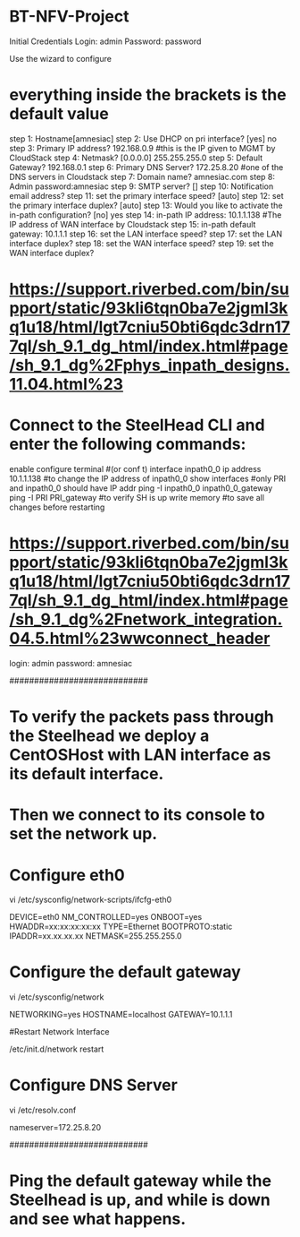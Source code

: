 # BT-NFV-Project

Initial Credentials 
Login: admin
Password: password

Use the wizard to configure
# everything inside the brackets is the default value
step 1: Hostname[amnesiac]
step 2: Use DHCP on pri interface? [yes] no
step 3: Primary IP address? 192.168.0.9 #this is the IP given to MGMT by CloudStack
step 4: Netmask? [0.0.0.0] 255.255.255.0
step 5: Default Gateway? 192.168.0.1
step 6: Primary DNS Server? 172.25.8.20 #one of the DNS servers in Cloudstack
step 7: Domain name? amnesiac.com
step 8: Admin password:amnesiac
step 9: SMTP server? []
step 10: Notification email address? 
step 11: set the primary interface speed? [auto]
step 12: set the primary interface duplex? [auto]
step 13: Would you like to activate the in-path configuration? [no] yes
step 14: in-path IP address: 10.1.1.138 #The IP address of WAN interface by Cloudstack
step 15: in-path default gateway: 10.1.1.1
step 16: set the LAN interface speed?
step 17: set the LAN interface duplex?
step 18: set the WAN interface speed?
step 19: set the WAN interface duplex?

# https://support.riverbed.com/bin/support/static/93kli6tqn0ba7e2jgml3kq1u18/html/lgt7cniu50bti6qdc3drn177ql/sh_9.1_dg_html/index.html#page/sh_9.1_dg%2Fphys_inpath_designs.11.04.html%23

# Connect to the SteelHead CLI and enter the following commands:
enable
configure terminal #(or conf t)
interface inpath0_0 ip address 10.1.1.138 #to change the IP address of inpath0_0
show interfaces #only PRI and inpath0_0 should have IP addr
ping -I inpath0_0 inpath0_0_gateway
ping -I PRI PRI_gateway #to verify SH is up
write memory  #to save all changes before restarting

# https://support.riverbed.com/bin/support/static/93kli6tqn0ba7e2jgml3kq1u18/html/lgt7cniu50bti6qdc3drn177ql/sh_9.1_dg_html/index.html#page/sh_9.1_dg%2Fnetwork_integration.04.5.html%23wwconnect_header 



login: admin
password: amnesiac

############################

# To verify the packets pass through the Steelhead we deploy a CentOSHost with LAN interface as its default interface. 

# Then we connect to its console to set the network up. 

# Configure eth0

vi /etc/sysconfig/network-scripts/ifcfg-eth0

DEVICE=eth0
NM_CONTROLLED=yes
ONBOOT=yes
HWADDR=xx:xx:xx:xx:xx
TYPE=Ethernet
BOOTPROTO:static
IPADDR=xx.xx.xx.xx 
NETMASK=255.255.255.0

# Configure the default gateway

vi /etc/sysconfig/network

NETWORKING=yes
HOSTNAME=localhost
GATEWAY=10.1.1.1

#Restart Network Interface

/etc/init.d/network restart

# Configure DNS Server

vi /etc/resolv.conf

nameserver=172.25.8.20

############################

# Ping the default gateway while the Steelhead is up, and while is down and see what happens.

